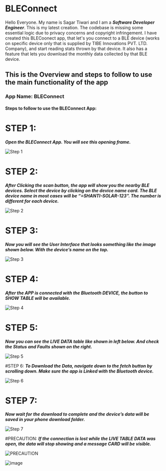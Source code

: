 # BLEConnect
Hello Everyone. My name is Sagar Tiwari and I am a ***Software Developer Engineer***.
This is my latest creation.
The codebase is missing some essential logic due to privacy concerns and copyright infringement.
I have created this BLECoonect app, that let's you connect to a BLE device (works on specific device only that is supplied by TIBE Innovations PVT. LTD. Company), and start reading stats thrown by that device.
It also has a feature that lets you download the monthly data collected by that BLE device.


## This is the Overview and steps to follow to use the main functionality of the app

### App Name: BLEConnect

#### Steps to follow to use the BLEConnect App:

# STEP 1: 
***Open the BLEConnect App. You will see this opening frame.***

![Step 1](https://github.com/ReDWoLf1007/BLEConnect/blob/master/BLE%20SS%20Guide/Step_1.png)

# STEP 2: 
***After Clicking the scan button, the app will show you the nearby BLE devices. Select the device by clicking on the device name card. The BLE device name in most cases will be “=SHANTI-SOLAR-123”. The number is different for each device.***

![Step 2](https://github.com/ReDWoLf1007/BLEConnect/blob/master/BLE%20SS%20Guide/Step_2.png)

# STEP 3: 
***Now you will see the User Interface that looks something like the image shown below. With the device’s name on the top.***

![Step 3](https://github.com/ReDWoLf1007/BLEConnect/blob/master/BLE%20SS%20Guide/Step_3.png)

# STEP 4: 
***After the APP is connected with the Bluetooth DEVICE, the button to SHOW TABLE will be available.***

![Step 4](https://github.com/ReDWoLf1007/BLEConnect/blob/master/BLE%20SS%20Guide/Step_4.png)

# STEP 5: 
***Now you can see the LIVE DATA table like shown in left below. And check the Status and Faults shown on the right.***

![Step 5](https://github.com/ReDWoLf1007/BLEConnect/blob/master/BLE%20SS%20Guide/Step_5.png)

#STEP 6: 
***To Download the Data, navigate down to the fetch button by scrolling down. Make sure the app is Linked with the Bluetooth device.***

![Step 6](https://github.com/ReDWoLf1007/BLEConnect/blob/master/BLE%20SS%20Guide/Step_6.png)

# STEP 7: 
***Now wait for the download to complete and the device’s data will be saved in your phone download folder.***

![Step 7](https://github.com/ReDWoLf1007/BLEConnect/blob/master/BLE%20SS%20Guide/Step_7.png)

#PRECAUTION: 
***If the connection is lost while the LIVE TABLE DATA was open, the data will stop showing and a message CARD will be visible.***

![PRECAUTION](https://github.com/ReDWoLf1007/BLEConnect/blob/master/BLE%20SS%20Guide/Step_8.png)

![image](https://github.com/user-attachments/assets/3a89ff1b-f088-4be1-8729-94ab4fd4df49)


